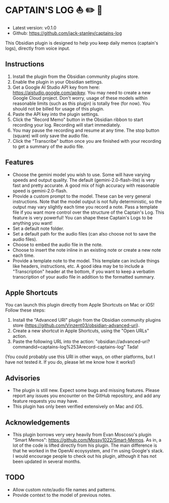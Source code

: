 # CAPTAIN'S LOG ⛵️ ✏️ 📜

- Latest version: v0.1.0
- Github: https://github.com/jack-stanley/captains-log

This Obsidian plugin is designed to help you keep daily memos (captain's logs), directly from voice input. 

## Instructions
1. Install the plugin from the Obsidian community plugins store.
2. Enable the plugin in your Obsidian settings.
3. Get a Google AI Studio API key from here: https://aistudio.google.com/apikey. You may need to create a new Google Cloud project. Don't worry, usage of these models within reasonable limits (such as this plugin) is totally free (for now). You should not be billed for usage of this plugin.
4. Paste the API key into the plugin settings.
5. Click the "Record Memo" button in the Obsidian ribbon to start recording your log. Recording will start immediately. 
6. You may pause the recording and resume at any time. The stop button (square) will only save the audio file.
7. Click the "Transcribe" button once you are finished with your recording to get a summary of the audio file.

## Features
- Choose the gemini model you wish to use. Some will have varying speeds and output quality. The default (gemini-2.0-flash-lite) is very fast and pretty accurate. A good mix of high accuracy with reasonable speed is gemini-2.0-flash.
- Provide a custom prompt to the model. These can be very general instructions. Note that the model output is not fully deterministic, so the output may vary slightly each time you record a note. Pass a template file if you want more control over the structure of the Captain's Log. This feature is very powerful! You can shape these Captain's Logs to be anything you want!
- Set a default note folder.
- Set a default path for the audio files (can also choose not to save the audio files).
- Choose to embed the audio file in the note.
- Choose to insert the note inline in an existing note or create a new note each time.
- Provide a template note to the model. This template can include things like headers, instructions, etc. A good idea may be to include a "Transcription" header at the bottom, if you want to keep a verbatim transcription of your audio file in addition to the formatted summary.

## Apple Shortcuts
You can launch this plugin directly from Apple Shortcuts on Mac or iOS! Follow these steps:
1. Install the "Advanced URI" plugin from the Obsidian community plugins store (https://github.com/Vinzent03/obsidian-advanced-uri).
2. Create a new shortcut in Apple Shortcuts, using the "Open URLs" action.
3. Paste the following URL into the action: "obsidian://advanced-uri?commandid=captains-log%253Arecord-captains-log"
Tada!

(You could probably use this URI in other ways, on other platforms, but I have not tested it. If you do, please let me know how it works!)

## Advisories
- The plugin is still new. Expect some bugs and missing features. Please report any issues you encounter on the GitHub repository, and add any feature requests you may have.
- This plugin has only been verified extensively on Mac and iOS.

## Acknowledgements
- This plugin borrows very very heavily from Evan Moscoso's plugin "Smart Memos": https://github.com/Mossy1022/Smart-Memos. As in, a lot of the code is lifted directly from his plugin. The main difference is that he worked in the OpenAI ecoysystem, and I'm using Google's stack. I would encourage people to check out his plugin, although it has not been updated in several months.

## TODO
- Allow custom note/audio file names and patterns.
- Provide context to the model of previous notes.
